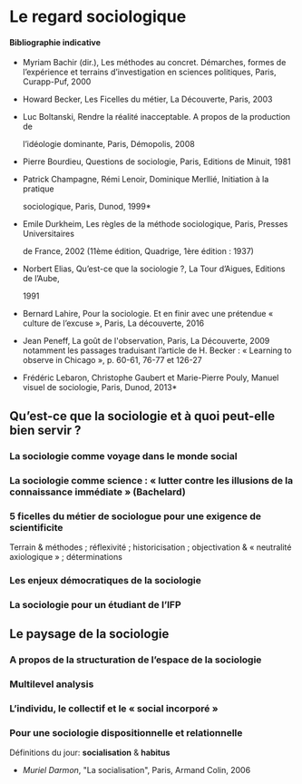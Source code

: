 # Le regard sociologique

#### Bibliographie indicative <a id="bibliographie-indicative"></a>

* Myriam Bachir \(dir.\), Les méthodes au concret. Démarches, formes de l’expérience et terrains d’investigation en sciences politiques, Paris, Curapp-Puf, 2000
* Howard Becker, Les Ficelles du métier, La Découverte, Paris, 2003
* Luc Boltanski, Rendre la réalité inacceptable. A propos de la production de

  l’idéologie dominante, Paris, Démopolis, 2008

* Pierre Bourdieu, Questions de sociologie, Paris, Editions de Minuit, 1981
* Patrick Champagne, Rémi Lenoir, Dominique Merllié, Initiation à la pratique

  sociologique, Paris, Dunod, 1999\*

* Emile Durkheim, Les règles de la méthode sociologique, Paris, Presses Universitaires

  de France, 2002 \(11ème édition, Quadrige, 1ère édition : 1937\)

* Norbert Elias, Qu’est-ce que la sociologie ?, La Tour d’Aigues, Editions de l’Aube,

  1991

* Bernard Lahire, Pour la sociologie. Et en finir avec une prétendue « culture de l’excuse », Paris, La découverte, 2016
* Jean Peneff, La goût de l'observation, Paris, La Découverte, 2009 notamment les passages traduisant l’article de H. Becker : « Learning to observe in Chicago », p. 60-61, 76-77 et 126-27
* Frédéric Lebaron, Christophe Gaubert et Marie-Pierre Pouly, Manuel visuel de sociologie, Paris, Dunod, 2013\*

## Qu’est-ce que la sociologie et à quoi peut-elle bien servir ?

### La sociologie comme voyage dans le monde social

### La sociologie comme science : « lutter contre les illusions de la connaissance immédiate » \(Bachelard\)

### 5 ficelles du métier de sociologue pour une exigence de scientificite

Terrain & méthodes ; réflexivité ; historicisation ; objectivation & « neutralité axiologique » ; déterminations

### Les enjeux démocratiques de la sociologie

### La sociologie pour un étudiant de l’IFP

## Le paysage de la sociologie

### A propos de la structuration de l’espace de la sociologie

### Multilevel analysis

### L’individu, le collectif et le « social incorporé »

### Pour une sociologie dispositionnelle et relationnelle

Définitions du jour: **socialisation** & **habitus**

* _Muriel Darmon_, "La socialisation", Paris, Armand Colin, 2006

